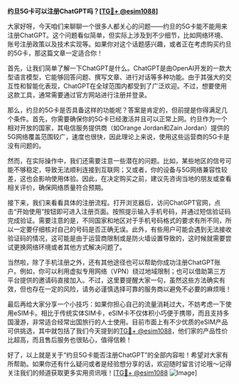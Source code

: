 **约旦5G卡可以注册ChatGPT吗？[[TG💪+ @esim1088](https://t.me/s/esim1088)]**

大家好呀，今天咱们来聊聊一个很多人都关心的问题——约旦的5G卡能不能用来注册ChatGPT。这个问题看似简单，但实际上涉及到不少细节，比如网络环境、账号注册政策以及技术实现等。如果你对这个话题感兴趣，或者正在考虑购买约旦的5G卡，那这篇文章一定适合你！

首先，让我们简单了解一下ChatGPT是什么。ChatGPT是由OpenAI开发的一款大型语言模型，它能够回答问题、撰写文章、进行对话等多种功能。由于其强大的交互性和智能化表现，ChatGPT在全球范围内都受到了广泛欢迎。不过，想要使用这款工具，通常需要通过官方网站进行注册并登录。

那么，约旦的5G卡是否具备这样的功能呢？答案是肯定的，但前提是你得满足几个条件。首先，你需要确保你的5G卡已经激活并且可以正常上网。约旦作为一个相对开放的国家，其电信服务提供商（如Orange Jordan和Zain Jordan）提供的5G网络覆盖范围较广，速度也很快，因此理论上来说，使用这些运营商的5G卡是没有问题的。

然而，在实际操作中，我们还需要注意一些潜在的问题。比如，某些地区的信号可能不够稳定，导致无法顺利连接到互联网；又或者，你的设备与5G网络兼容性较差，这也会影响使用体验。因此，在决定购买之前，建议先咨询当地的朋友或查看相关评价，确保网络质量符合预期。

接下来，我们来看看具体的注册流程。打开浏览器后，访问ChatGPT官网，点击“开始使用”按钮即可进入注册页面。按照提示输入手机号码，并通过短信验证码完成验证。需要注意的是，不同国家和地区对于手机号码格式的要求有所不同，所以一定要仔细核对自己的号码是否正确无误。此外，有些用户可能会遇到无法接收验证码的情况，这可能是由于运营商限制或是防火墙设置导致的，这时候就需要尝试更换网络环境或者其他方式解决问题了。

当然啦，除了手机注册之外，还有其他途径也可以帮助你成功注册ChatGPT账户。例如，你可以利用虚拟专用网络（VPN）绕过地域限制；也可以借助第三方平台提供的邀请码直接加入。不过，这里要提醒大家一句，虽然这些方法确实有效，但也存在一定的风险，请务必谨慎选择可靠的服务商以避免不必要的麻烦哦！

最后再给大家分享一个小技巧：如果你担心自己的流量消耗过大，不妨考虑一下使用eSIM卡。相比于传统实体SIM卡，eSIM卡不仅体积小巧便于携带，而且支持多国漫游，非常适合经常出国旅行的人士使用。目前市面上有不少优质的eSIM产品可供挑选，其中就包括了我们今天提到的[TG💪+ @esim1088](https://t.me/s/esim1088)，他们家的产品性价比超高，而且售后服务也很贴心，值得信赖！

好了，以上就是关于“约旦5G卡能否注册ChatGPT”的全部内容啦！希望对大家有所帮助。如果你还有什么疑问或者是经验想分享的话，欢迎随时留言讨论哦～记得关注我们的频道获取更多实用资讯哦！[[TG💪+ @esim1088](https://t.me/s/esim1088) ![Image](https://i.postimg.cc/4NQfJmqS/Snipaste-2025-05-13-00-14-12.png)]